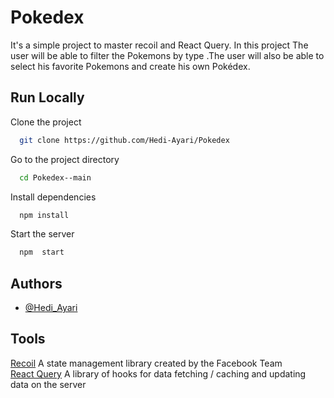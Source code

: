 
# Pokedex

It's a simple project to master recoil and React Query. In this project 
The user will be able to filter the Pokemons by type .The user will also be able to select his favorite Pokemons and create his own Pokédex.


## Run Locally

Clone the project

```bash
  git clone https://github.com/Hedi-Ayari/Pokedex
```

Go to the project directory

```bash
  cd Pokedex--main
```

Install dependencies

```bash
  npm install
```

Start the server

```bash
  npm  start
```


## Authors

- [@Hedi_Ayari](https://github.com/Hedi-Ayari)


## Tools

[Recoil](https://react-query.tanstack.com/) A state management library created by the Facebook Team   
[React Query](https://recoiljs.org/docs/introduction/getting-started) A library of hooks for data fetching / caching and updating data on the server


